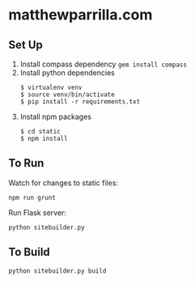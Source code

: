 # matthewparrilla.com

## Set Up

1. Install compass dependency
    `gem install compass`
1. Install python dependencies
    ```
    $ virtualenv venv
    $ source venv/bin/activate
    $ pip install -r requirements.txt
    ```
1. Install npm packages
    ```
    $ cd static
    $ npm install
    ```

## To Run

Watch for changes to static files:

`npm run grunt`

Run Flask server:

`python sitebuilder.py`

## To Build

`python sitebuilder.py build`
